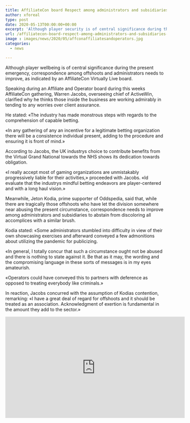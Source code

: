 ```yaml
---
title: AffiliateCon board Respect among administrators and subsidiaries fundamental during crisis
author: xforeal 
type: post
date: 2020-05-13T00:00:00+00:00
excerpt: 'Although player security is of central significance during the present emergency, correspondence among associates and administrators needs to improve, as indicated by an AffiliateCon Virtually Live panel '
url: /affiliatecon-board-respect-among-administrators-and-subsidiaries-fundamental-during-crisis/
image : images/news/2020/05/affconaffiliatesandoperators.jpg
categories:
  - news

---
```

Although player wellbeing is of central significance during the present emergency, correspondence among offshoots and administrators needs to improve, as indicated by an AffiliateCon Virtually Live board. 

Speaking during an Affiliate and Operator board during this weeks AffiliateCon gathering, Warren Jacobs, overseeing chief of ActiveWin, clarified why he thinks those inside the business are working admirably in tending to any worries over client assurance. 

He stated: &#171;The industry has made monstrous steps with regards to the comprehension of capable betting. 

&#171;In any gathering of any an incentive for a legitimate betting organization there will be a consistence individual present, adding to the procedure and ensuring it is front of mind.&#187; 

According to Jacobs, the UK industrys choice to contribute benefits from the Virtual Grand National towards the NHS shows its dedication towards obligation. 

&#171;I really accept most of gaming organizations are unmistakably progressively liable for their activities,&#187; proceeded with Jacobs. &#171;Id evaluate that the industrys mindful betting endeavors are player-centered and with a long haul vision.&#187; 

Meanwhile, Jeton Kodia, prime supporter of Oddspedia, said that, while there are tragically those offshoots who have let the division somewhere near abusing the present circumstance, correspondence needs to improve among administrators and subsidiaries to abstain from discoloring all accomplices with a similar brush. 

Kodia stated: &#171;Some administrators stumbled into difficulty in view of their own showcasing exercises and afterward conveyed a few admonitions about utilizing the pandemic for publicizing. 

&#171;In general, I totally concur that such a circumstance ought not be abused and there is nothing to state against it. Be that as it may, the wording and the compromising language in these sorts of messages is in my eyes amateurish. 

&#171;Operators could have conveyed this to partners with deference as opposed to treating everybody like criminals.&#187; 

In reaction, Jacobs concurred with the assumption of Kodias contention, remarking: &#171;I have a great deal of regard for offshoots and it should be treated as an association. Acknowledgment of exertion is fundamental in the amount they add to the sector.&#187; 

<iframe loading="lazy" allowfullscreen="allowfullscreen" frameborder="0" height="315" src="https://www.youtube.com/embed/wFUujAzqQ_I?start=18589" width="560" />